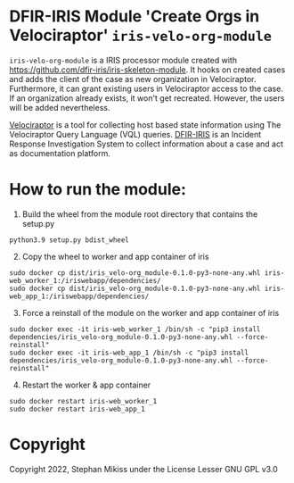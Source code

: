 # DFIR-IRIS Module 'Create Orgs in Velociraptor' `iris-velo-org-module`

`iris-velo-org-module` is a IRIS processor module created with https://github.com/dfir-iris/iris-skeleton-module. It hooks on created cases and adds the client of the case as new organization in Velociraptor. Furthermore, it can grant existing users in Velociraptor access to the case. If an organization already exists, it won't get recreated. However, the users will be added nevertheless.

[Velociraptor](https://github.com/Velocidex/velociraptor) is a tool for collecting host based state information using The Velociraptor Query Language (VQL) queries.
[DFIR-IRIS](https://github.com/dfir-iris/iris-web) is an Incident Response Investigation System to collect information about a case and act as documentation platform.

# How to run the module:
1. Build the wheel from the module root directory that contains the setup.py
```
python3.9 setup.py bdist_wheel
```
2. Copy the wheel to worker and app container of iris
```
sudo docker cp dist/iris_velo-org_module-0.1.0-py3-none-any.whl iris-web_worker_1:/iriswebapp/dependencies/
sudo docker cp dist/iris_velo-org_module-0.1.0-py3-none-any.whl iris-web_app_1:/iriswebapp/dependencies/
```
3. Force a reinstall of the module on the worker and app container of iris
```
sudo docker exec -it iris-web_worker_1 /bin/sh -c "pip3 install dependencies/iris_velo-org_module-0.1.0-py3-none-any.whl --force-reinstall"
sudo docker exec -it iris-web_app_1 /bin/sh -c "pip3 install dependencies/iris_velo-org_module-0.1.0-py3-none-any.whl --force-reinstall"
```
4. Restart the worker & app container
```
sudo docker restart iris-web_worker_1
sudo docker restart iris-web_app_1
```


# Copyright

Copyright 2022, Stephan Mikiss under the License Lesser GNU GPL v3.0
